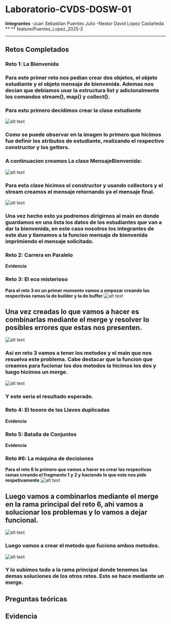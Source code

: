 # Laboratorio-CVDS-DOSW-01
**Integrantes**
-Juan Sebastian Puentes Julio
-Nestor David Lopez Castañeda
**   ** feature/Puentes_Lopez_2025-2

---
## Retos Completados 




### Reto 1: La Bienvenida
### Para este primer reto nos pedian crear dos objetos, el objeto estudiante y el objeto mensaje de bienvenida. Ademas nos decian que debiamos usar la estructura list y adicionalmente los comandos stream(), map() y collect().
### Para esto primero decidimos crear la clase estudiante
![alt text](image.png)
### Como se puede observar en la imagen lo primero que hicimos fue definir los atributos de estudiante, realizando el respectivo constructor y los getters.
### A continuacion creamos  La clase MensajeBienvenida:
![alt text](image-1.png)
### Para esta clase hicimos el constructor y usando collectors y el stream creamos el mensaje retornando ya el mensaje final.
![alt text](image-3.png)
### Una vez hecho esto ya podremos dirigirnos al main en donde guardamos en una lista los datos de los estudiantes que van a dar la bienvenida, en este caso nosotros los integrantes de este duo y llamamos a la funcion mensaje de bienvenida imprimiendo el mensaje solicitado.


### Reto 2: Carrera en Paralelo
**Evidencia**


### Reto 3: El eco misterioso
**Para el reto 3 en un primer momento vamos a empezar creando las respectivas ramas la de builder y la de buffer**
![alt text](image-4.png)
## Una vez creadas lo que vamos a hacer es combinarlas mediante el merge y resolver lo posibles errores que estas nos presenten.
![alt text](image-5.png)
### Asi en reto 3 vamos a tener los metodos y el main que nos resuelva este problema. Cabe destacar que la funcion que creamos para fucionar los dos metodos la hicimos los dos y luego hicimos un merge.
![alt text](image-6.png)
### Y este seria el resultado esperado.

### Reto 4: El tesoro de las Llaves duplicadas 
**Evidencia**

### Reto 5: Batalla de Conjuntos
**Evidencia**

### Reto #6: La máquina de decisiones
**Para el reto 6 lo primero que vamos a hacer es crear las respectivas ramas creando el fragmento 1 y 2 y haciendo lo que este nos pide respetivamente**
![alt text](image-7.png)
## Luego vamos a combinarlos mediante el merge en la rama principal del reto 6, ahi vamos a solucionar los problemas y lo vamos a dejar funcional.
![alt text](image-8.png)
### Luego vamos a crear el metodo que fuciona ambos metodos.
![alt text](image-9.png)
### Y lo subimos todo a la rama principal donde tenemos las demas soluciones de los otros retos. Esto se hace mediante un merge.
## Preguntas teóricas
**Evidencia**
---
